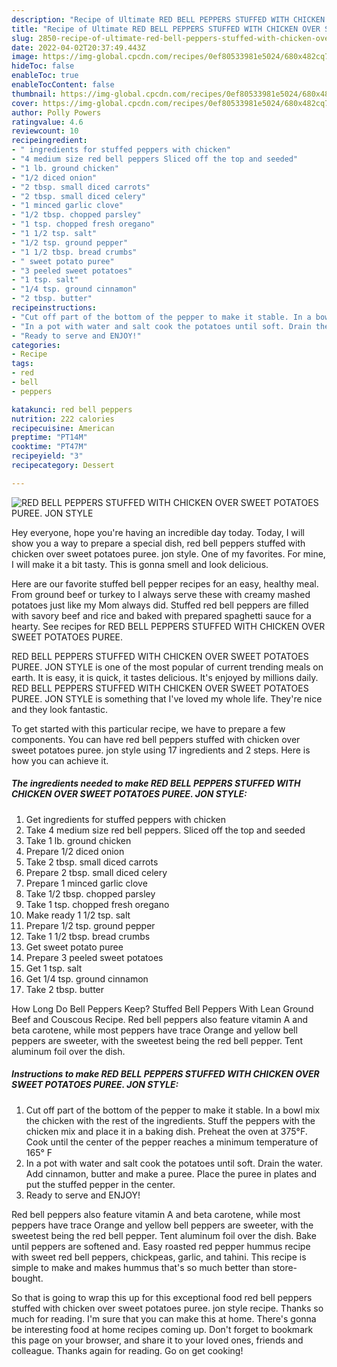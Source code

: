 ```yaml
---
description: "Recipe of Ultimate RED BELL PEPPERS STUFFED WITH CHICKEN OVER SWEET POTATOES PUREE. JON STYLE"
title: "Recipe of Ultimate RED BELL PEPPERS STUFFED WITH CHICKEN OVER SWEET POTATOES PUREE. JON STYLE"
slug: 2850-recipe-of-ultimate-red-bell-peppers-stuffed-with-chicken-over-sweet-potatoes-puree-jon-style
date: 2022-04-02T20:37:49.443Z
image: https://img-global.cpcdn.com/recipes/0ef80533981e5024/680x482cq70/red-bell-peppers-stuffed-with-chicken-over-sweet-potatoes-puree-jon-style-recipe-main-photo.jpg
hideToc: false
enableToc: true
enableTocContent: false
thumbnail: https://img-global.cpcdn.com/recipes/0ef80533981e5024/680x482cq70/red-bell-peppers-stuffed-with-chicken-over-sweet-potatoes-puree-jon-style-recipe-main-photo.jpg
cover: https://img-global.cpcdn.com/recipes/0ef80533981e5024/680x482cq70/red-bell-peppers-stuffed-with-chicken-over-sweet-potatoes-puree-jon-style-recipe-main-photo.jpg
author: Polly Powers
ratingvalue: 4.6
reviewcount: 10
recipeingredient:
- " ingredients for stuffed peppers with chicken"
- "4 medium size red bell peppers Sliced off the top and seeded"
- "1 lb. ground chicken"
- "1/2 diced onion"
- "2 tbsp. small diced carrots"
- "2 tbsp. small diced celery"
- "1 minced garlic clove"
- "1/2 tbsp. chopped parsley"
- "1 tsp. chopped fresh oregano"
- "1 1/2 tsp. salt"
- "1/2 tsp. ground pepper"
- "1 1/2 tbsp. bread crumbs"
- " sweet potato puree"
- "3 peeled sweet potatoes"
- "1 tsp. salt"
- "1/4 tsp. ground cinnamon"
- "2 tbsp. butter"
recipeinstructions:
- "Cut off part of the bottom of the pepper to make it stable. In a bowl mix the chicken with the rest of the ingredients. Stuff the peppers with the chicken mix and place it in a baking dish. Preheat the oven at 375°F. Cook until the center of the pepper reaches a minimum temperature of 165° F"
- "In a pot with water and salt cook the potatoes until soft. Drain the water. Add cinnamon, butter and make a puree. Place the puree in plates and put the stuffed pepper in the center."
- "Ready to serve and ENJOY!"
categories:
- Recipe
tags:
- red
- bell
- peppers

katakunci: red bell peppers 
nutrition: 222 calories
recipecuisine: American
preptime: "PT14M"
cooktime: "PT47M"
recipeyield: "3"
recipecategory: Dessert

---
```



![RED BELL PEPPERS STUFFED WITH CHICKEN OVER SWEET POTATOES PUREE. JON STYLE](https://img-global.cpcdn.com/recipes/0ef80533981e5024/680x482cq70/red-bell-peppers-stuffed-with-chicken-over-sweet-potatoes-puree-jon-style-recipe-main-photo.jpg)

Hey everyone, hope you're having an incredible day today. Today, I will show you a way to prepare a special dish, red bell peppers stuffed with chicken over sweet potatoes puree. jon style. One of my favorites. For mine, I will make it a bit tasty. This is gonna smell and look delicious.

Here are our favorite stuffed bell pepper recipes for an easy, healthy meal. From ground beef or turkey to I always serve these with creamy mashed potatoes just like my Mom always did. Stuffed red bell peppers are filled with savory beef and rice and baked with prepared spaghetti sauce for a hearty. See recipes for RED BELL PEPPERS STUFFED WITH CHICKEN OVER SWEET POTATOES PUREE.

RED BELL PEPPERS STUFFED WITH CHICKEN OVER SWEET POTATOES PUREE. JON STYLE is one of the most popular of current trending meals on earth. It is easy, it is quick, it tastes delicious. It's enjoyed by millions daily. RED BELL PEPPERS STUFFED WITH CHICKEN OVER SWEET POTATOES PUREE. JON STYLE is something that I've loved my whole life. They're nice and they look fantastic.


To get started with this particular recipe, we have to prepare a few components. You can have red bell peppers stuffed with chicken over sweet potatoes puree. jon style using 17 ingredients and 2 steps. Here is how you can achieve it.

<!--inarticleads1-->

##### The ingredients needed to make RED BELL PEPPERS STUFFED WITH CHICKEN OVER SWEET POTATOES PUREE. JON STYLE:

1. Get  ingredients for stuffed peppers with chicken
1. Take 4 medium size red bell peppers. Sliced off the top and seeded
1. Take 1 lb. ground chicken
1. Prepare 1/2 diced onion
1. Take 2 tbsp. small diced carrots
1. Prepare 2 tbsp. small diced celery
1. Prepare 1 minced garlic clove
1. Take 1/2 tbsp. chopped parsley
1. Take 1 tsp. chopped fresh oregano
1. Make ready 1 1/2 tsp. salt
1. Prepare 1/2 tsp. ground pepper
1. Take 1 1/2 tbsp. bread crumbs
1. Get  sweet potato puree
1. Prepare 3 peeled sweet potatoes
1. Get 1 tsp. salt
1. Get 1/4 tsp. ground cinnamon
1. Take 2 tbsp. butter


How Long Do Bell Peppers Keep? Stuffed Bell Peppers With Lean Ground Beef and Couscous Recipe. Red bell peppers also feature vitamin A and beta carotene, while most peppers have trace Orange and yellow bell peppers are sweeter, with the sweetest being the red bell pepper. Tent aluminum foil over the dish. 

<!--inarticleads2-->

##### Instructions to make RED BELL PEPPERS STUFFED WITH CHICKEN OVER SWEET POTATOES PUREE. JON STYLE:

1. Cut off part of the bottom of the pepper to make it stable. In a bowl mix the chicken with the rest of the ingredients. Stuff the peppers with the chicken mix and place it in a baking dish. Preheat the oven at 375°F. Cook until the center of the pepper reaches a minimum temperature of 165° F
1. In a pot with water and salt cook the potatoes until soft. Drain the water. Add cinnamon, butter and make a puree. Place the puree in plates and put the stuffed pepper in the center.
1. Ready to serve and ENJOY!

Red bell peppers also feature vitamin A and beta carotene, while most peppers have trace Orange and yellow bell peppers are sweeter, with the sweetest being the red bell pepper. Tent aluminum foil over the dish. Bake until peppers are softened and. Easy roasted red pepper hummus recipe with sweet red bell peppers, chickpeas, garlic, and tahini. This recipe is simple to make and makes hummus that&#39;s so much better than store-bought. 

So that is going to wrap this up for this exceptional food red bell peppers stuffed with chicken over sweet potatoes puree. jon style recipe. Thanks so much for reading. I'm sure that you can make this at home. There's gonna be interesting food at home recipes coming up. Don't forget to bookmark this page on your browser, and share it to your loved ones, friends and colleague. Thanks again for reading. Go on get cooking!
